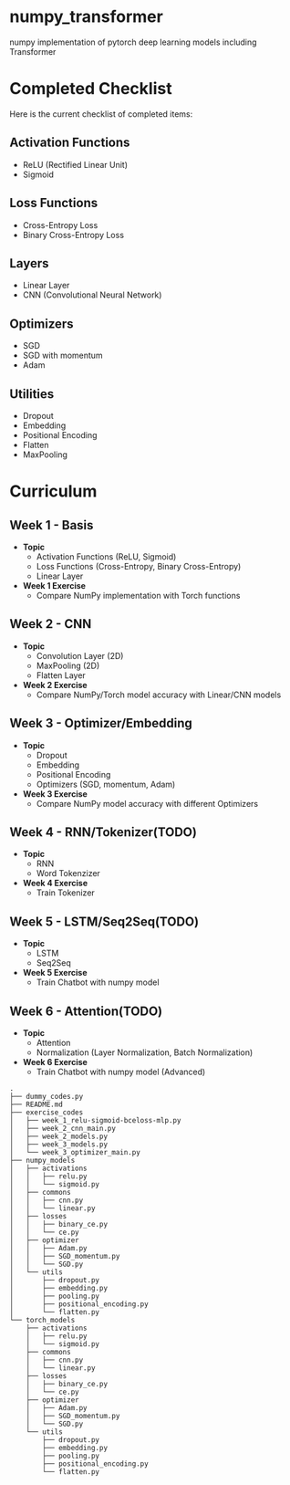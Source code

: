 # numpy_transformer
numpy implementation of pytorch deep learning models including Transformer


# Completed Checklist

Here is the current checklist of completed items:

## Activation Functions
- ReLU (Rectified Linear Unit)
- Sigmoid

## Loss Functions
- Cross-Entropy Loss
- Binary Cross-Entropy Loss

## Layers
- Linear Layer
- CNN (Convolutional Neural Network)

## Optimizers
- SGD
- SGD with momentum
- Adam

## Utilities
- Dropout
- Embedding
- Positional Encoding
- Flatten
- MaxPooling


# Curriculum
## **Week 1 - Basis**
- **Topic**
  - Activation Functions (ReLU, Sigmoid)
  - Loss Functions (Cross-Entropy, Binary Cross-Entropy)
  - Linear Layer
- **Week 1 Exercise**
  - Compare NumPy implementation with Torch functions

## **Week 2 - CNN**
- **Topic**
  - Convolution Layer (2D)
  - MaxPooling (2D)
  - Flatten Layer
- **Week 2 Exercise**
  - Compare NumPy/Torch model accuracy with Linear/CNN models

## **Week 3 - Optimizer/Embedding**
- **Topic**
  - Dropout
  - Embedding
  - Positional Encoding
  - Optimizers (SGD, momentum, Adam)
- **Week 3 Exercise**
  - Compare NumPy model accuracy with different Optimizers

## **Week 4 - RNN/Tokenizer(TODO)**
- **Topic**
  - RNN
  - Word Tokenzizer
- **Week 4 Exercise**
  - Train Tokenizer

## **Week 5 - LSTM/Seq2Seq(TODO)**
- **Topic**
  - LSTM
  - Seq2Seq
- **Week 5 Exercise**
  - Train Chatbot with numpy model

## **Week 6 - Attention(TODO)**
- **Topic**
  - Attention
  - Normalization (Layer Normalization, Batch Normalization)
- **Week 6 Exercise**
  - Train Chatbot with numpy model (Advanced)





```
.
├── dummy_codes.py
├── README.md
├── exercise_codes
│   ├── week_1_relu-sigmoid-bceloss-mlp.py
│   ├── week_2_cnn_main.py
│   ├── week_2_models.py
│   ├── week_3_models.py
│   └── week_3_optimizer_main.py
├── numpy_models
│   ├── activations
│   │   ├── relu.py
│   │   └── sigmoid.py
│   ├── commons
│   │   ├── cnn.py
│   │   └── linear.py
│   ├── losses
│   │   ├── binary_ce.py
│   │   └── ce.py
│   ├── optimizer
│   │   ├── Adam.py
│   │   ├── SGD_momentum.py
│   │   └── SGD.py
│   └── utils
│       ├── dropout.py
│       ├── embedding.py
│       ├── pooling.py
│       ├── positional_encoding.py
│       └── flatten.py
└── torch_models
    ├── activations
    │   ├── relu.py
    │   └── sigmoid.py
    ├── commons
    │   ├── cnn.py
    │   └── linear.py
    ├── losses
    │   ├── binary_ce.py
    │   └── ce.py
    ├── optimizer
    │   ├── Adam.py
    │   ├── SGD_momentum.py
    │   └── SGD.py
    └── utils
        ├── dropout.py
        ├── embedding.py
        ├── pooling.py
        ├── positional_encoding.py
        └── flatten.py
```